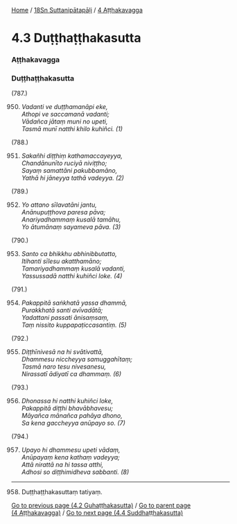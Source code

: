 
[Home](/) / [18Sn Suttanipātapāḷi](../../18Sn.md) / [4 Aṭṭhakavagga](../4.md)

# 4.3 Duṭṭhaṭṭhakasutta

### Aṭṭhakavagga

### Duṭṭhaṭṭhakasutta

(787.)

950. _Vadanti ve duṭṭhamanāpi eke,_  
_Athopi ve saccamanā vadanti;_  
_Vādañca jātaṃ muni no upeti,_  
_Tasmā munī natthi khilo kuhiñci. (1)_  


(788.)

951. _Sakañhi diṭṭhiṃ kathamaccayeyya,_  
_Chandānunīto ruciyā niviṭṭho;_  
_Sayaṃ samattāni pakubbamāno,_  
_Yathā hi jāneyya tathā vadeyya. (2)_  


(789.)

952. _Yo attano sīlavatāni jantu,_  
_Anānupuṭṭhova paresa pāva;_  
_Anariyadhammaṃ kusalā tamāhu,_  
_Yo ātumānaṃ sayameva pāva. (3)_  


(790.)

953. _Santo ca bhikkhu abhinibbutatto,_  
_Itihanti sīlesu akatthamāno;_  
_Tamariyadhammaṃ kusalā vadanti,_  
_Yassussadā natthi kuhiñci loke. (4)_  


(791.)

954. _Pakappitā saṅkhatā yassa dhammā,_  
_Purakkhatā santi avīvadātā;_  
_Yadattani passati ānisaṃsaṃ,_  
_Taṃ nissito kuppapaṭiccasantiṃ. (5)_  


(792.)

955. _Diṭṭhīnivesā na hi svātivattā,_  
_Dhammesu niccheyya samuggahītaṃ;_  
_Tasmā naro tesu nivesanesu,_  
_Nirassatī ādiyatī ca dhammaṃ. (6)_  


(793.)

956. _Dhonassa hi natthi kuhiñci loke,_  
_Pakappitā diṭṭhi bhavābhavesu;_  
_Māyañca mānañca pahāya dhono,_  
_Sa kena gaccheyya anūpayo so. (7)_  


(794.)

957. _Upayo hi dhammesu upeti vādaṃ,_  
_Anūpayaṃ kena kathaṃ vadeyya;_  
_Attā nirattā na hi tassa atthi,_  
_Adhosi so diṭṭhimidheva sabbanti. (8)_  


---

958. Duṭṭhaṭṭhakasuttaṃ tatiyaṃ.



[Go to previous page (4.2 Guhaṭṭhakasutta)](4.2.md) / [Go to parent page (4 Aṭṭhakavagga)](../4.md) / [Go to next page (4.4 Suddhaṭṭhakasutta)](4.4.md)


